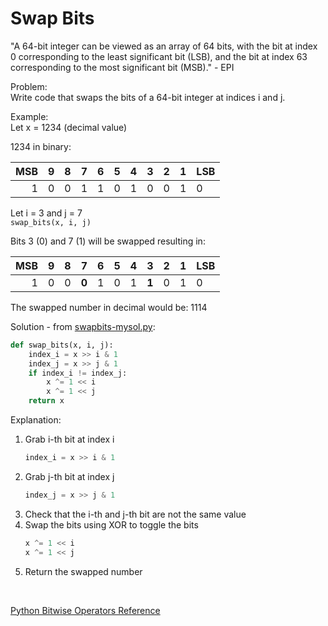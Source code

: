 # Swap Bits

"A 64-bit integer can be viewed as an array of 64 bits, with the bit at index 0 corresponding to the least significant bit (LSB), and the bit at index 63 corresponding to the most significant bit (MSB)." - EPI

Problem:  
Write code that swaps the bits of a 64-bit integer at indices i and j.

Example:  
Let x = 1234 (decimal value)  

1234 in binary:  

|MSB | 9 | 8 | 7 | 6 | 5 | 4 | 3 | 2 | 1 |LSB|  
|---:|---|---|---|---|---|---|---|---|---|---|
|  1 | 0 | 0 | 1 | 1 | 0 | 1 | 0 | 0 | 1 | 0 |   
  
Let i = 3 and j = 7  
```swap_bits(x, i, j)```  
  
Bits 3 (0) and 7 (1) will be swapped resulting in:  

|MSB | 9 | 8 |   7   | 6 | 5 | 4 |   3   | 2 | 1 |LSB|  
|---:|---|---|-------|---|---|---|-------|---|---|---|
|  1 | 0 | 0 | **0** | 1 | 0 | 1 | **1** | 0 | 1 | 0 | 
  
The swapped number in decimal would be: 1114  
  
Solution - from [swapbits-mysol.py](swapbits-mysol.py): 
```python
def swap_bits(x, i, j):
    index_i = x >> i & 1
    index_j = x >> j & 1
    if index_i != index_j:
        x ^= 1 << i
        x ^= 1 << j
    return x
```  
  
Explanation:  
1. Grab i-th bit at index i  
    ```python
    index_i = x >> i & 1
    ```
2. Grab j-th bit at index j  
    ```python
    index_j = x >> j & 1
    ```
3. Check that the i-th and j-th bit are not the same value  
4. Swap the bits using XOR to toggle the bits  
    ```python
    x ^= 1 << i
    x ^= 1 << j
    ```  
5. Return the swapped number  
  
</br>  
  
[Python Bitwise Operators Reference](https://www.tutorialspoint.com/python/bitwise_operators_example.htm)